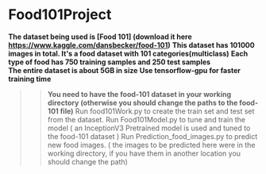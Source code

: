 # Food101Project
**The dataset being used is [Food 101] (download it here https://www.kaggle.com/dansbecker/food-101)**
**This dataset has 101000 images in total. It's a food dataset with 101 categories(multiclass)**
**Each type of food has 750 training samples and 250 test samples**  
**The entire dataset is about 5GB in size**
**Use tensorflow-gpu for faster training time**

>> **You need to have the food-101 dataset in your working directory (otherwise you should change the paths to the food-101 file)**
>> Run food101Work.py to create the train set and test set from the dataset.
>> Run Food101Model.py to tune and train the model ( an InceptionV3 Pretrained model is used and tuned to the food-101 dataset )
>> Run Prediction_food_images.py to predict new food images. ( the images to be predicted here were in the working directory, if you have them in another location you should change the path)
